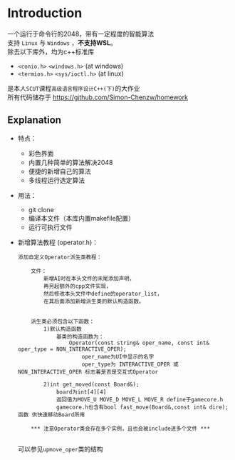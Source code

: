 # Introduction
一个运行于命令行的2048，带有一定程度的智能算法  
支持 `Linux` 与 `Windows` ，**不支持WSL**。  
除去以下库外，均为c++标准库
+ `<conio.h>` `<windows.h>` (at windows)
+ `<termios.h>` `<sys/ioctl.h>` (at linux)

是本人`SCUT`课程`高级语言程序设计C++(下)`的大作业  
所有代码储存于 https://github.com/Simon-Chenzw/homework

## Explanation
+ 特点：
    + 彩色界面
    + 内置几种简单的算法解决2048
    + 便捷的新增自己的算法
    + 多线程运行选定算法

+ 用法：
    + git clone
    + 编译本文件（本库内置makefile配置）
    + 运行可执行文件


+ 新增算法教程 (operator.h)：
    ```
    添加自定义Operator派生类教程：
    
        文件：
            新增AI时在本头文件的末尾添加声明，
            再另起额外的cpp文件实现，
            然后修改本头文件中define的operator_list，
            在其后面添加新增派生类的默认构造函数。
    
    
        派生类必须包含以下函数：
            1)默认构造函数
                基类的构造函数为：
                    Operator(const string& oper_name, const int& oper_type = NON_INTERACTIVE_OPER);
                        oper_name为UI中显示的名字
                        oper_type为 INTERACTIVE_OPER 或 NON_INTERACTIVE_OPER 标志着是否是交互式Operator
    
            2)int get_moved(const Board&);
                board为int[4][4]
                返回值为MOVE_U MOVE_D MOVE_L MOVE_R define于gamecore.h
                gamecore.h也含有bool fast_move(Board&,const int& dire);函数 供快速移动Board所用
    
        *** 注意Operator类会存在多个实例，且也会被include进多个文件 ***
    
    
    ```
    可以参见`upmove_oper`类的结构
